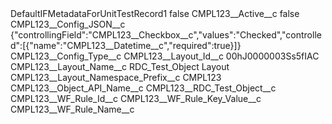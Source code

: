 <?xml version="1.0" encoding="UTF-8"?>
<CustomMetadata xmlns="http://soap.sforce.com/2006/04/metadata" xmlns:xsi="http://www.w3.org/2001/XMLSchema-instance" xmlns:xsd="http://www.w3.org/2001/XMLSchema">
    <label>DefaultIFMetadataForUnitTestRecord1</label>
    <protected>false</protected>
    <values>
        <field>CMPL123__Active__c</field>
        <value xsi:type="xsd:boolean">false</value>
    </values>
    <values>
        <field>CMPL123__Config_JSON__c</field>
        <value xsi:type="xsd:string">{&quot;controllingField&quot;:&quot;CMPL123__Checkbox__c&quot;,&quot;values&quot;:&quot;Checked&quot;,&quot;controlled&quot;:[{&quot;name&quot;:&quot;CMPL123__Datetime__c&quot;,&quot;required&quot;:true}]}</value>
    </values>
    <values>
        <field>CMPL123__Config_Type__c</field>
        <value xsi:nil="true"/>
    </values>
    <values>
        <field>CMPL123__Layout_Id__c</field>
        <value xsi:type="xsd:string">00hJ0000003Ss5fIAC</value>
    </values>
    <values>
        <field>CMPL123__Layout_Name__c</field>
        <value xsi:type="xsd:string">RDC_Test_Object Layout</value>
    </values>
    <values>
        <field>CMPL123__Layout_Namespace_Prefix__c</field>
        <value xsi:type="xsd:string">CMPL123</value>
    </values>
    <values>
        <field>CMPL123__Object_API_Name__c</field>
        <value xsi:type="xsd:string">CMPL123__RDC_Test_Object__c</value>
    </values>
    <values>
        <field>CMPL123__WF_Rule_Id__c</field>
        <value xsi:nil="true"/>
    </values>
    <values>
        <field>CMPL123__WF_Rule_Key_Value__c</field>
        <value xsi:nil="true"/>
    </values>
    <values>
        <field>CMPL123__WF_Rule_Name__c</field>
        <value xsi:nil="true"/>
    </values>
</CustomMetadata>
